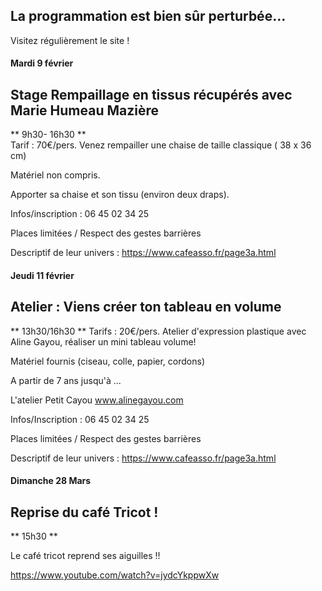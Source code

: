 <!-- Exemple:

#### mardi 10 mars
## Café Oc.
** A partir de 18h30 **  
Où l'on partage <del>un bon repas à 8 €</del> tout en bavardant en occitan...   
__En auberge espagnole ! ! !__  
Chasdun pòrta son minjat e n'um boira tot aquò. Chacun apporte son repas et on mélange le tout. 
 [>>>> SOYEZ BENEVOLE,CLIQUEZ ICI<<<](http://www.date.marsnet.org/zqqlm9esy2sd2tfo)

fin exemple -->


## La programmation est bien sûr perturbée...
Visitez régulièrement le site !

#### Mardi 9 février

## Stage Rempaillage en tissus récupérés avec Marie Humeau Mazière
** 9h30- 16h30 **  
Tarif : 70€/pers.
Venez rempailler une chaise de taille classique ( 38 x 36 cm)

Matériel non compris. 

Apporter sa chaise et son tissu (environ deux draps).

Infos/inscription : 06 45 02 34 25


Places limitées / Respect des gestes barrières


Descriptif de leur univers : https://www.cafeasso.fr/page3a.html
  



#### Jeudi 11 février

## Atelier : Viens créer ton tableau en volume
** 13h30/16h30 ** 
Tarifs : 20€/pers.
Atelier d'expression plastique avec Aline Gayou, réaliser un mini tableau volume!

Matériel fournis (ciseau, colle, papier, cordons)

A partir de 7 ans jusqu'à ...

L'atelier Petit Cayou
www.alinegayou.com

Infos/Inscription : 06 45 02 34 25

Places limitées / Respect des gestes barrières


Descriptif de leur univers : https://www.cafeasso.fr/page3a.html

#### Dimanche 28 Mars

## Reprise du café Tricot !
** 15h30 ** 

Le café tricot reprend ses aiguilles !!

https://www.youtube.com/watch?v=jydcYkppwXw

